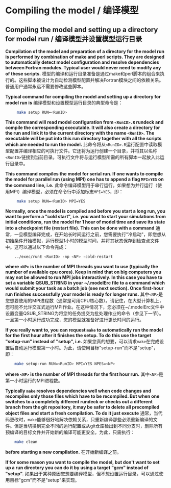 # Compiling the model / 编译模型

## Compiling the model and setting up a directory for model run / 编译模型并设置模型运行目录

**Compilation of the model and preparation of a directory for the model run is performed by combination of make and perl scripts. They are designed to automatically detect model configuration and resolve dependencies between Fortran modules. Typical user would never need to modify any of these scripts.**
模型的编译和运行目录准备是通过make和perl脚本的组合来执行的。这些脚本被设计为自动检测模型配置并解决Fortran模块之间的依赖关系。普通用户通常永远不需要修改这些脚本。

**Typical command for compiling the model and setting up a directory for model run is**
编译模型和设置模型运行目录的典型命令是：

```bash
     make setup RUN=<RunID>
```

**This command will read model configuration from `<RunID>.R` rundeck and compile the corresponding executable. It will also create a directory for the run and link it to the current directory with the name `<RunID>`. The executable will be put into this run directory together with all the scripts which are needed to run the model.**
此命令将从`<RunID>.R`运行配置中读取模型配置并编译相应的可执行文件。它还将为运行创建一个目录，并将其以名称`<RunID>`链接到当前目录。可执行文件将与运行模型所需的所有脚本一起放入此运行目录中。

**This command compiles the model for serial run. If one wants to compile the model for parallel run (using MPI) one has to append a flag `MPI=YES` on the command line, i.e.**
此命令编译模型用于串行运行。如果想为并行运行（使用MPI）编译模型，必须在命令行中添加标志`MPI=YES`，即：

```bash
     make setup RUN=<RunID> MPI=YES
```

**Normally, once the model is compiled and before you start a long run, you want to perform a "cold start", i.e. you want to start your simulations from initial conditions, run the model for 1 hour of model time and save its state into a checkpoint file (restart file). This can be done with a command**
通常，一旦模型编译完成，在开始长时间运行之前，您需要执行"冷启动"，即您想从初始条件开始模拟，运行模型1小时的模型时间，并将其状态保存到检查点文件中。这可以通过以下命令完成：

```bash
    ../exec/runE <RunID> -np <NP> -cold-restart
```

**where `<NP>` is the number of MPI threads you want to use (typically the number of available cpu cores). Keep in mind that on big computers you may not be allowed to run MPI jobs interactively. In this case you have to set a variable QSUB_STRING in your ~/.modelErc file to a command which would submit your task as a batch job (see next section). Once first-hour run finishes successfully your model is ready for longer runs.**
其中`<NP>`是您想要使用的MPI进程数（通常是可用CPU核心数）。请记住，在大型计算机上，您可能不允许交互式运行MPI作业。在这种情况下，您必须在~/.modelErc文件中设置变量QSUB_STRING为将您的任务提交为批处理作业的命令（参见下一节）。一旦第一小时运行成功完成，您的模型就准备好进行更长时间的运行。

**If you really want to, you can request `make` to automatically run the model for the first hour after it finishes the setup. To do this use the target "setup-run" instead of "setup", i.e.**
如果您真的想要，可以请求`make`在完成设置后自动运行模型第一小时。为此，请使用目标"setup-run"而不是"setup"，即：

```bash
    make setup-run RUN=<RunID> MPI=YES NPES=<NP>
```

**where `<NP>` is the number of MPI threads for the first hour run.**
其中`<NP>`是第一小时运行的MPI进程数。

**Typically `make` resolves dependencies well when code changes and recompiles only those files which have to be recompiled. But when one switches to a completely different rundeck or checks out a different branch from the git repository, it may be safer to delete all precompiled object files and start a fresh compilation. To do it just execute**
通常，当代码更改时，`make`能够很好地解决依赖关系，只重新编译那些必须重新编译的文件。但是当切换到完全不同的运行配置或从git仓库检出到不同分支时，删除所有预编译的目标文件并开始新的编译可能更安全。为此，只需执行：

```bash
    make clean
```

**before starting a new compilation.**
在开始新编译之前。

**If for some reason you want to compile the model, but don't want to set up a run directory you can do it by using a target "gcm" instead of "setup".**
如果出于某种原因您想要编译模型，但不想设置运行目录，可以通过使用目标"gcm"而不是"setup"来实现。